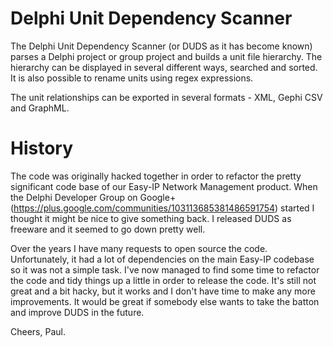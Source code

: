 # Delphi Unit Dependency Scanner
The Delphi Unit Dependency Scanner (or DUDS as it has become known) parses a Delphi project or group project and builds a unit file hierarchy. The hierarchy can be displayed in several different ways, searched and sorted. It is also possible to rename units using regex expressions.

The unit relationships can be exported in several formats - XML, Gephi CSV and GraphML.

# History
The code was originally hacked together in order to refactor the pretty significant code base of our Easy-IP Network Management product. When the Delphi Developer Group on Google+ (https://plus.google.com/communities/103113685381486591754) started I thought it might be nice to give something back. I released DUDS as freeware and it seemed to go down pretty well.

Over the years I have many requests to open source the code. Unfortunately, it had a lot of dependencies on the main Easy-IP codebase so it was not a simple task. I've now managed to find some time to refactor the code and tidy things up a little in order to release the code. It's still not great and a bit hacky, but it works and I don't have time to make any more improvements. It would be great if somebody else wants to take the batton and improve DUDS in the future.

Cheers, 
Paul.
